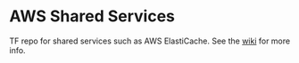 # AWS Shared Services

TF repo for shared services such as AWS ElastiCache. See the [wiki](https://github.com/burrt/debian/wiki/AWS-%E2%80%90-Personal-Account) for more info.
